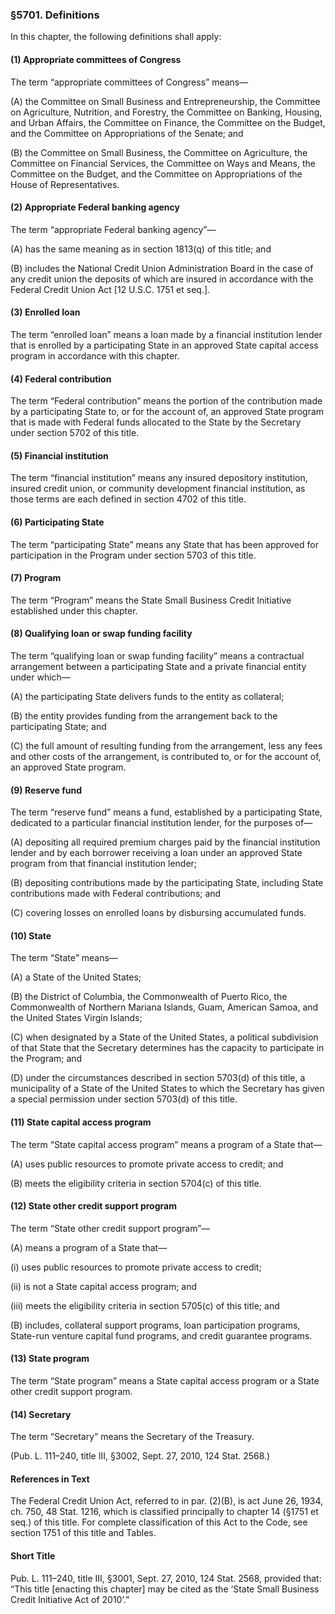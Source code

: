 ### §5701. Definitions ###

In this chapter, the following definitions shall apply:

#### (1) Appropriate committees of Congress ####

The term “appropriate committees of Congress” means—

(A) the Committee on Small Business and Entrepreneurship, the Committee on Agriculture, Nutrition, and Forestry, the Committee on Banking, Housing, and Urban Affairs, the Committee on Finance, the Committee on the Budget, and the Committee on Appropriations of the Senate; and

(B) the Committee on Small Business, the Committee on Agriculture, the Committee on Financial Services, the Committee on Ways and Means, the Committee on the Budget, and the Committee on Appropriations of the House of Representatives.

#### (2) Appropriate Federal banking agency ####

The term “appropriate Federal banking agency”—

(A) has the same meaning as in section 1813(q) of this title; and

(B) includes the National Credit Union Administration Board in the case of any credit union the deposits of which are insured in accordance with the Federal Credit Union Act [12 U.S.C. 1751 et seq.].

#### (3) Enrolled loan ####

The term “enrolled loan” means a loan made by a financial institution lender that is enrolled by a participating State in an approved State capital access program in accordance with this chapter.

#### (4) Federal contribution ####

The term “Federal contribution” means the portion of the contribution made by a participating State to, or for the account of, an approved State program that is made with Federal funds allocated to the State by the Secretary under section 5702 of this title.

#### (5) Financial institution ####

The term “financial institution” means any insured depository institution, insured credit union, or community development financial institution, as those terms are each defined in section 4702 of this title.

#### (6) Participating State ####

The term “participating State” means any State that has been approved for participation in the Program under section 5703 of this title.

#### (7) Program ####

The term “Program” means the State Small Business Credit Initiative established under this chapter.

#### (8) Qualifying loan or swap funding facility ####

The term “qualifying loan or swap funding facility” means a contractual arrangement between a participating State and a private financial entity under which—

(A) the participating State delivers funds to the entity as collateral;

(B) the entity provides funding from the arrangement back to the participating State; and

(C) the full amount of resulting funding from the arrangement, less any fees and other costs of the arrangement, is contributed to, or for the account of, an approved State program.

#### (9) Reserve fund ####

The term “reserve fund” means a fund, established by a participating State, dedicated to a particular financial institution lender, for the purposes of—

(A) depositing all required premium charges paid by the financial institution lender and by each borrower receiving a loan under an approved State program from that financial institution lender;

(B) depositing contributions made by the participating State, including State contributions made with Federal contributions; and

(C) covering losses on enrolled loans by disbursing accumulated funds.

#### (10) State ####

The term “State” means—

(A) a State of the United States;

(B) the District of Columbia, the Commonwealth of Puerto Rico, the Commonwealth of Northern Mariana Islands, Guam, American Samoa, and the United States Virgin Islands;

(C) when designated by a State of the United States, a political subdivision of that State that the Secretary determines has the capacity to participate in the Program; and

(D) under the circumstances described in section 5703(d) of this title, a municipality of a State of the United States to which the Secretary has given a special permission under section 5703(d) of this title.

#### (11) State capital access program ####

The term “State capital access program” means a program of a State that—

(A) uses public resources to promote private access to credit; and

(B) meets the eligibility criteria in section 5704(c) of this title.

#### (12) State other credit support program ####

The term “State other credit support program”—

(A) means a program of a State that—

(i) uses public resources to promote private access to credit;

(ii) is not a State capital access program; and

(iii) meets the eligibility criteria in section 5705(c) of this title; and

(B) includes, collateral support programs, loan participation programs, State-run venture capital fund programs, and credit guarantee programs.

#### (13) State program ####

The term “State program” means a State capital access program or a State other credit support program.

#### (14) Secretary ####

The term “Secretary” means the Secretary of the Treasury.

(Pub. L. 111–240, title III, §3002, Sept. 27, 2010, 124 Stat. 2568.)

#### References in Text ####

The Federal Credit Union Act, referred to in par. (2)(B), is act June 26, 1934, ch. 750, 48 Stat. 1216, which is classified principally to chapter 14 (§1751 et seq.) of this title. For complete classification of this Act to the Code, see section 1751 of this title and Tables.

#### Short Title ####

Pub. L. 111–240, title III, §3001, Sept. 27, 2010, 124 Stat. 2568, provided that: “This title [enacting this chapter] may be cited as the ‘State Small Business Credit Initiative Act of 2010’.”